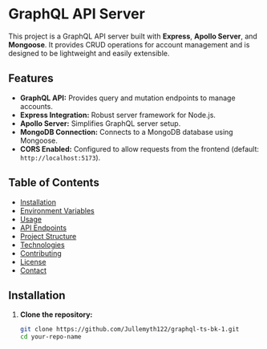 # GraphQL API Server

This project is a GraphQL API server built with **Express**, **Apollo Server**, and **Mongoose**. It provides CRUD operations for account management and is designed to be lightweight and easily extensible.

## Features
- **GraphQL API:** Provides query and mutation endpoints to manage accounts.
- **Express Integration:** Robust server framework for Node.js.
- **Apollo Server:** Simplifies GraphQL server setup.
- **MongoDB Connection:** Connects to a MongoDB database using Mongoose.
- **CORS Enabled:** Configured to allow requests from the frontend (default: `http://localhost:5173`).

## Table of Contents
- [Installation](#installation)
- [Environment Variables](#environment-variables)
- [Usage](#usage)
- [API Endpoints](#api-endpoints)
- [Project Structure](#project-structure)
- [Technologies](#technologies)
- [Contributing](#contributing)
- [License](#license)
- [Contact](#contact)

## Installation

1. **Clone the repository:**
   ```bash
   git clone https://github.com/Jullemyth122/graphql-ts-bk-1.git
   cd your-repo-name

